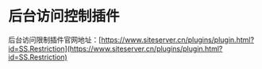 # 后台访问控制插件

后台访问限制插件官网地址：[https://www.siteserver.cn/plugins/plugin.html?id=SS.Restriction](https://www.siteserver.cn/plugins/plugin.html?id=SS.Restriction)